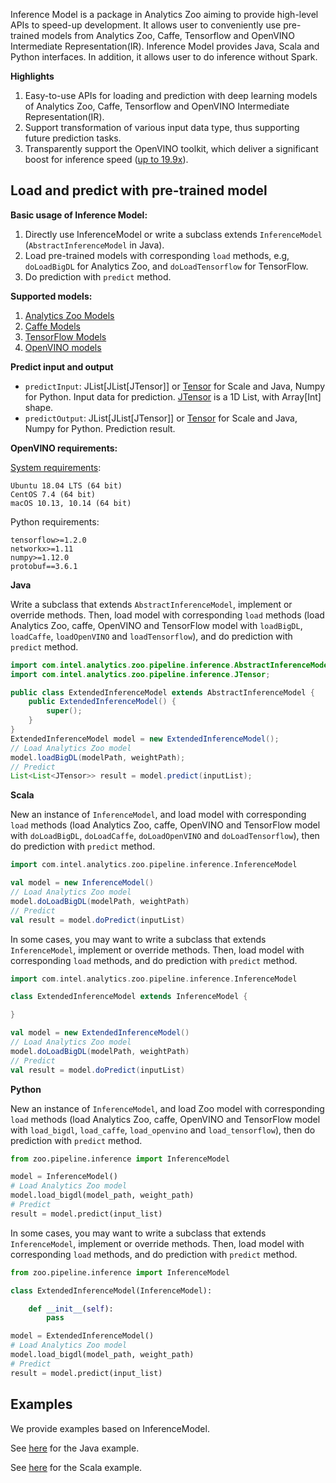 Inference Model is a package in Analytics Zoo aiming to provide high-level APIs to speed-up development. It allows user to conveniently use pre-trained models from Analytics Zoo, Caffe, Tensorflow and OpenVINO Intermediate Representation(IR). Inference Model provides Java, Scala and Python interfaces. In addition, it allows user to do inference without Spark. 

**Highlights**

1. Easy-to-use APIs for loading and prediction with deep learning models of Analytics Zoo, Caffe, Tensorflow and OpenVINO Intermediate Representation(IR).
2. Support transformation of various input data type, thus supporting future prediction tasks.
3. Transparently support the OpenVINO toolkit, which deliver a significant boost for inference speed ([up to 19.9x](https://software.intel.com/en-us/blogs/2018/05/15/accelerate-computer-vision-from-edge-to-cloud-with-openvino-toolkit)).

## **Load and predict with pre-trained model**
**Basic usage of Inference Model:**

1. Directly use InferenceModel or write a subclass extends `InferenceModel` (`AbstractInferenceModel` in Java).
2. Load pre-trained models with corresponding `load` methods, e.g, `doLoadBigDL` for Analytics Zoo, and `doLoadTensorflow` for TensorFlow.
3. Do prediction with `predict` method.

**Supported models:**

1. [Analytics Zoo Models](https://analytics-zoo.github.io/master/##built-in-deep-learning-models)
2. [Caffe Models](https://github.com/BVLC/caffe/wiki/Model-Zoo)
3. [TensorFlow Models](https://github.com/tensorflow/models)
4. [OpenVINO models](https://software.intel.com/en-us/openvino-toolkit/documentation/pretrained-models)

**Predict input and output**

* `predictInput`: JList[JList[JTensor]] or [Tensor](https://github.com/intel-analytics/BigDL/tree/master/spark/dl/src/main/scala/com/intel/analytics/bigdl/tensor) for Scale and Java, Numpy for Python. Input data for prediction. [JTensor](https://github.com/intel-analytics/analytics-zoo/blob/master/zoo/src/main/java/com/intel/analytics/zoo/pipeline/inference/JTensor.java) is a 1D List, with Array[Int] shape.
* `predictOutput`: JList[JList[JTensor]] or [Tensor](https://github.com/intel-analytics/BigDL/tree/master/spark/dl/src/main/scala/com/intel/analytics/bigdl/tensor) for Scale and Java, Numpy for Python. Prediction result.


**OpenVINO requirements:**

[System requirements](https://software.intel.com/en-us/openvino-toolkit/documentation/system-requirements):

    Ubuntu 18.04 LTS (64 bit)
    CentOS 7.4 (64 bit)
    macOS 10.13, 10.14 (64 bit)

Python requirements:

    tensorflow>=1.2.0
    networkx>=1.11
    numpy>=1.12.0
    protobuf==3.6.1

**Java**

Write a subclass that extends `AbstractInferenceModel`, implement or override methods. Then, load model with corresponding `load` methods (load Analytics Zoo, caffe, OpenVINO and TensorFlow model with `loadBigDL`, `loadCaffe`, `loadOpenVINO` and `loadTensorflow`), and do prediction with `predict` method. 

```java
import com.intel.analytics.zoo.pipeline.inference.AbstractInferenceModel;
import com.intel.analytics.zoo.pipeline.inference.JTensor;

public class ExtendedInferenceModel extends AbstractInferenceModel {
    public ExtendedInferenceModel() {
        super();
    }
}
ExtendedInferenceModel model = new ExtendedInferenceModel();
// Load Analytics Zoo model
model.loadBigDL(modelPath, weightPath);
// Predict
List<List<JTensor>> result = model.predict(inputList);
```

**Scala**

New an instance of `InferenceModel`, and load model with corresponding `load` methods (load Analytics Zoo, caffe, OpenVINO and TensorFlow model with `doLoadBigDL`, `doLoadCaffe`, `doLoadOpenVINO` and `doLoadTensorflow`), then do prediction with `predict` method.

```scala
import com.intel.analytics.zoo.pipeline.inference.InferenceModel

val model = new InferenceModel()
// Load Analytics Zoo model
model.doLoadBigDL(modelPath, weightPath)
// Predict
val result = model.doPredict(inputList)
```

In some cases, you may want to write a subclass that extends `InferenceModel`, implement or override methods. Then, load model with corresponding `load` methods, and do prediction with `predict` method.

```scala
import com.intel.analytics.zoo.pipeline.inference.InferenceModel

class ExtendedInferenceModel extends InferenceModel {

}

val model = new ExtendedInferenceModel()
// Load Analytics Zoo model
model.doLoadBigDL(modelPath, weightPath)
// Predict
val result = model.doPredict(inputList)
```

**Python**

New an instance of `InferenceModel`, and load Zoo model with corresponding `load` methods (load Analytics Zoo, caffe, OpenVINO and TensorFlow model with `load_bigdl`, `load_caffe`, `load_openvino` and `load_tensorflow`), then do prediction with `predict` method.

```python
from zoo.pipeline.inference import InferenceModel

model = InferenceModel()
# Load Analytics Zoo model
model.load_bigdl(model_path, weight_path)
# Predict
result = model.predict(input_list)
```

In some cases, you may want to write a subclass that extends `InferenceModel`, implement or override methods. Then, load model with corresponding `load` methods, and do prediction with `predict` method.

```python
from zoo.pipeline.inference import InferenceModel

class ExtendedInferenceModel(InferenceModel):

    def __init__(self):
        pass

model = ExtendedInferenceModel()
# Load Analytics Zoo model
model.load_bigdl(model_path, weight_path)
# Predict
result = model.predict(input_list)
```

## **Examples**
We provide examples based on InferenceModel.

See [here](https://github.com/intel-analytics/analytics-zoo/tree/master/apps/model-inference-examples) for the Java example.

See [here](https://github.com/intel-analytics/analytics-zoo/tree/master/zoo/src/main/scala/com/intel/analytics/zoo/examples/streaming/textclassification) for the Scala example.
